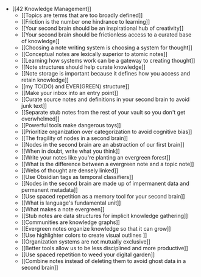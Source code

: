 - [[42 Knowledge Management]]
	- [[Topics are terms that are too broadly defined]]
	- [[Friction is the number one hindrance to learning]]
	- [[Your second brain should be an inspirational hub of creativity]]
	- [[Your second brain should be frictionless access to a curated base of knowledge]]
	- [[Choosing a note writing system is choosing a system for thought]]
	- [[Conceptual notes are lexically superior to atomic notes]]
	- [[Learning how systems work can be a gateway to creating thought]]
	- [[Note structures should help curate knowledge]]
	- [[Note storage is important because it defines how you access and retain knowledge]]
	- [[my TO(DO) and EVER(GREEN) structure]]
	- [[Make your inbox into an entry point]]
	- [[Curate source notes and definitions in your second brain to avoid junk text]]
	- [[Separate stub notes from the rest of your vault so you don't get overwhelmed]]
	- [[Powerful tools make dangerous toys]]
	- [[Prioritize organization over categorization to avoid cognitive bias]]
	- [[The fragility of nodes in a second brain]]
	- [[Nodes in the second brain are an abstraction of our first brain]]
	- [[When in doubt, write what you think]]
	- [[Write your notes like you're planting an evergreen forest]]
	- [[What is the difference between a evergreen note and a topic note]]
	- [[Webs of thought are densely linked]]
	- [[Use Obsidian tags as temporal classifiers]]
	- [[Nodes in the second brain are made up of impermanent data and permanent metadata]]
	- [[Use spaced repetition as a memory tool for your second brain]]
	- [[What is language's fundamental unit]]
	- [[What makes a note evergreen]]
	- [[Stub notes are data structures for implicit knowledge gathering]]
	- [[Communities are knowledge graphs]]
	- [[Evergreen notes organize knowledge so that it can grow]]
	- [[Use highlighter colors to create visual outlines ]]
	- [[Organization systems are not mutually exclusive]]
	- [[Better tools allow us to be less disciplined and more productive]]
	- [[Use spaced repetition to weed your digital garden]]
	- [[Combine notes instead of deleting them to avoid ghost data in a second brain]]